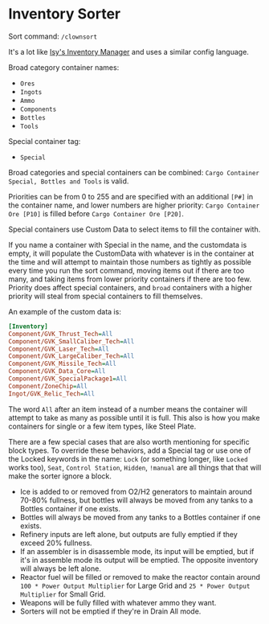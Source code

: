 # Inventory Sorter

Sort command: `/clownsort`

It's a lot like [Isy's Inventory Manager](https://steamcommunity.com/sharedfiles/filedetails/?id=1226261795) and uses a similar config language.

Broad category container names:

* `Ores`
* `Ingots`
* `Ammo`
* `Components`
* `Bottles`
* `Tools`

Special container tag:

* `Special`

Broad categories and special containers can be combined: `Cargo Container Special, Bottles and Tools` is valid.

Priorities can be from 0 to 255 and are specified with an additional `[P#]` in the container name, and lower numbers are higher priority: `Cargo Container Ore [P10]` is filled before `Cargo Container Ore [P20]`.

Special containers use Custom Data to select items to fill the container with.

If you name a container with Special in the name, and the customdata is empty, it will populate the CustomData with whatever is in the container at the time and will attempt to maintain those numbers as tightly as possible every time you run the sort command, moving items out if there are too many, and taking items from lower priority containers if there are too few. Priority does affect special containers, and `broad` containers with a higher priority will steal from special containers to fill themselves.

An example of the custom data is:
```ini
[Inventory]
Component/GVK_Thrust_Tech=All
Component/GVK_SmallCaliber_Tech=All
Component/GVK_Laser_Tech=All
Component/GVK_LargeCaliber_Tech=All
Component/GVK_Missile_Tech=All
Component/GVK_Data_Core=All
Component/GVK_SpecialPackage1=All
Component/ZoneChip=All
Ingot/GVK_Relic_Tech=All
```

The word `All` after an item instead of a number means the container will attempt to take as many as possible until it is full. This also is how you make containers for single or a few item types, like Steel Plate.

There are a few special cases that are also worth mentioning for specific block types. To override these behaviors, add a Special tag or use one of the Locked keywords in the name: `Lock` (or something longer, like `Locked` works too), `Seat`, `Control Station`, `Hidden`, `!manual` are all things that that will make the sorter ignore a block.

* Ice is added to or removed from O2/H2 generators to maintain around 70-80% fullness, but bottles will always be moved from any tanks to a Bottles container if one exists.
* Bottles will always be moved from any tanks to a Bottles container if one exists.
* Refinery inputs are left alone, but outputs are fully emptied if they exceed 20% fullness.
* If an assembler is in disassemble mode, its input will be emptied, but if it's in assemble mode its output will be emptied. The opposite inventory will always be left alone.
* Reactor fuel will be filled or removed to make the reactor contain around `100 * Power Output Multiplier` for Large Grid and `25 * Power Output Multiplier` for Small Grid.
* Weapons will be fully filled with whatever ammo they want.
* Sorters will not be emptied if they're in Drain All mode.
